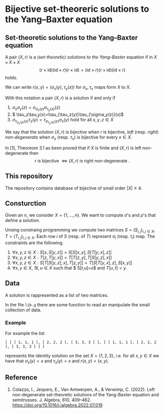 # Bijective set-theoreric solutions to the Yang–Baxter equation

## Set-theoretic solutions to the Yang–Baxter equation

A pair $(X,r)$ is a *(set-theoretic) solutions to the Yang–Baxter* equation if in $X\times X \times X$ 
$$(r\times \text{id})(\text{id}\times r)(r\times \text{id}) =(\text{id}\times r)(r\times \text{id})(\text{id}\times r)$$
holds.

We can write $r(x,y)=(\sigma_x(y),\tau_y(x))$ for $\sigma_x,\tau_x$ maps form $X$ to $X$.

With this notation a pair $(X,r)$ is a solution if and only if 
1. $\sigma_x\sigma_y(z)=\sigma_{\sigma_x(y)}\sigma_{\tau_y(x)}(z)$
2. $ \tau_z\tau_y(x)=\tau_{\tau_z(y)}\tau_{\sigma_y(z)}(x)$
3. $\sigma_{\tau_{\sigma_y(z)}(x)}\tau_z(y)=\tau_{\sigma_{\tau_y(x)}(z)}\sigma_x(y)$
hold for all $x,y,z\in X$

We say that the solution $(X,r)$ is *bijective* when $r$ is bijective, *left* (resp. *right*) *non-degenerate* when $\sigma_x$ (resp. $\tau_x$) is bijective for every $x\in X$.

In [1], Theoreom 3.1 as been proved that if $X$ is finite and $(X,r)$ is left non-degenerate then 
$$r \text{ is bijective } \iff (X,r) \text{ is right non-degenerate }.$$

## This repository

The repository contains database of bijective of small order $|X|\leq 4$.

## Consturction

Given an $n$, we consider $X=\{1,\ldots, n\}$. We want to compute $\sigma$'s and $\rho$'s that define a solution. 

Unsing constraing programming we compute two matrices $S=(S_{i,j})_{i,j\in X},T=(T_{i,j})_{i,j\in X}$. Each row $i$ of $S$ (resp. of $T$) represent $\sigma_i$ (resp. $\tau_i$) map. The constraints are the following.
1. $\forall x,y,z\in X: S[x,S[y,z]]=S[S[x,y],S[T[y,x],z]]$
2. $\forall x,y,z\in X: T[z,T[y,x]]=T[T[z,y],T[S[y,z],x]]$ 
3. $\forall x,y,z\in X: S[T[S[y,z],x],T[z,y]]=T[S[T[y,x],z],S[x,y]]$
4. $\forall x,y\in X,\ \exists t,u\in X$ such that $ S[t,u]=x$ and $T[u,t]=y$.

## Data 

A solution is rappresented as a list of two matrices. 

In the file `lib.g` there are some function to read an manipulate the small collection of data. 

### Example

For example the  list 

`[ [ [ 1, 1, 1 ], [ 2, 2, 2 ], [ 3, 3, 3 ] ], [ [ 1, 1, 1 ], [ 2, 2, 2 ], [ 3, 3, 3 ] ] ]` 

represents the identity solution on the set $X=\{1,2,3\}$, i.e.
for all $x,y\in X$ we have that $\sigma_x(y)=x$ and $\tau_x(y)=x$ and $r(x,y)=(x,y)$.


## Reference 
1. Colazzo, I., Jespers, E., Van Antwerpen, A., & Verwimp, C. (2022). Left non-degenerate set-theoretic solutions of the Yang-Baxter equation and semitrusses. J. Algebra, 610, 409–462. https://doi.org/10.1016/j.jalgebra.2022.07.019
